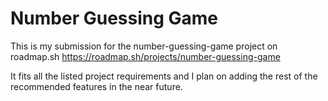 # Number Guessing Game
This is my submission for the number-guessing-game project on roadmap.sh
https://roadmap.sh/projects/number-guessing-game

It fits all the listed project requirements and I plan on adding the rest of the recommended features in the near future.